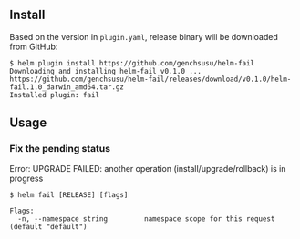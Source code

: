 ## Install

Based on the version in `plugin.yaml`, release binary will be downloaded from GitHub:

```console
$ helm plugin install https://github.com/genchsusu/helm-fail
Downloading and installing helm-fail v0.1.0 ...
https://github.com/genchsusu/helm-fail/releases/download/v0.1.0/helm-fail.1.0_darwin_amd64.tar.gz
Installed plugin: fail
```

## Usage

### Fix the pending status

Error: UPGRADE FAILED: another operation (install/upgrade/rollback) is in progress

```console
$ helm fail [RELEASE] [flags]

Flags:
  -n, --namespace string         namespace scope for this request (default "default")
```